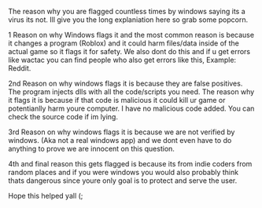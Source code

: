 The reason why you are flagged countless times by windows saying its a virus its not. Ill give you the long explaniation here so grab some popcorn.

1 Reason on why Windows flags it and the most common reason is because it changes a program (Roblox) and it could harm files/data inside of the actual game so it flags it for safety. We also dont do this and if u get errors like wactac you can find people who also get errors like this, Example: Reddit.

2nd Reason on why windows flags it is because they are false positives. The program injects dlls with all the code/scripts you need. The reason why it flags it is because if that code is malicious it could kill ur game or potentianlly harm youre computer. I have no malicious code added. You can check the source code if im lying.

3rd Reason on why windows flags it is because we are not verified by windows. (Aka not a real windows app) and we dont even have to do anything to prove we are innocent on this question.

4th and final reason this gets flagged is because its from indie coders from random places and if you were windows you would also probably think thats dangerous since youre only goal is to protect and serve the user.

Hope this helped yall (;
